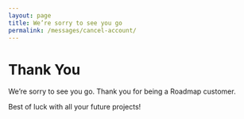 ```yaml
---
layout: page
title: We’re sorry to see you go
permalink: /messages/cancel-account/
---
```


# Thank You

We’re sorry to see you go. Thank you for being a Roadmap customer.

Best of luck with all your future projects!
